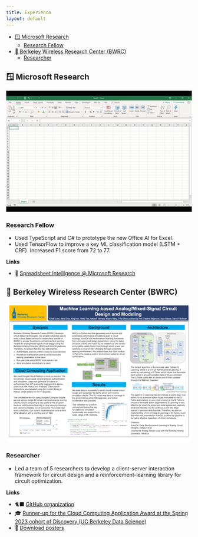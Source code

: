 ```yaml
---
title: Experience
layout: default
---
```


- [🪟 Microsoft Research](#-microsoft-research)
  - [Research Fellow](#research-fellow)
- [💫 Berkeley Wireless Research Center (BWRC)](#-berkeley-wireless-research-center-bwrc)
  - [Researcher](#researcher)

## 🪟 Microsoft Research

![Spreadsheet Intelligence](assets/images/Spreadsheet_Intelligence.gif)

### Research Fellow

- Used TypeScript and C# to prototype the new Office AI for Excel.
- Used TensorFlow to improve a key ML classification model (LSTM + CRF). Increased F1 score from 72 to 77.

**Links**

- 🔭 [Spreadsheet Intelligence @ Microsoft Research](https://www.microsoft.com/en-us/research/project/spreadsheet-intelligence/ "Spreadsheet Intelligence")

## 💫 Berkeley Wireless Research Center (BWRC)

![Poster](assets/images/AMS_ML_Poster.png)

<!-- <iframe src="https://cktgym-1.web.app/" title="CktGym" width="100%" height="500" allowfullscreen></iframe> -->

### Researcher

- Led a team of 5 researchers to develop a client-server interaction framework for circuit design and a reinforcement-learning library for circuit optimization.

**Links**

- 🐈‍⬛ [GitHub organization](https://github.com/BWRC-AMS-ML-Discovery "BWRC-AMS-ML-Discovery")
- 🎓 [Runner-up for the Cloud Computing Application Award at the Spring 2023 cohort of Discovery (UC Berkeley Data Science)](https://data.berkeley.edu/spring-2023-data-science-discovery-showcase-highlights "Spring 2023 Data Science Discovery Showcase Highlights")
- 📂 [Download posters](https://drive.google.com/drive/folders/1b1sjmVJH7EwcdUiGcZRs_Y35F_5HFe8X "Posters")
